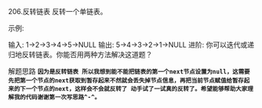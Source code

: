 206.反转链表
反转一个单链表。

示例:

输入: 1->2->3->4->5->NULL
输出: 5->4->3->2->1->NULL
进阶:
你可以迭代或递归地反转链表。你能否用两种方法解决这道题？

解题思路
**`因为是反转链表 所以我想到能不能把链表的第一个next节点设置为null，这需要先把第一个节点的next获取到暂存起来不然就会丢失掉节点信息，再把当前节点赋值给暂存起来的下一个节点的next，这样会不会就反转了 动手试了一试真的反转了。希望能够帮助大家理解我的代码谢谢第一次写思路^-^。`**

